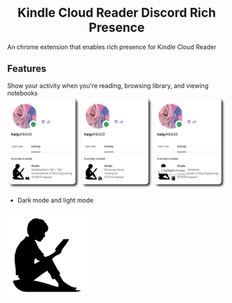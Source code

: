 <h1 align="center"> Kindle Cloud Reader Discord Rich Presence </h1>
An chrome extension that enables rich presence for Kindle Cloud Reader

## Features
Show your activity when you're reading, browsing library, and viewing notebooks
<img src="./assets/demo-full.png">

- Dark mode and light mode

<p align="center>
<img src="./assets/kindle_dark.png" width=200 height=200>
<img src="./assets/kindle_light.png" width=200 height=200>
</p>
